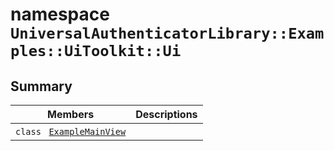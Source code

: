 # namespace `UniversalAuthenticatorLibrary::Examples::UiToolkit::Ui` 

## Summary

 Members                                | Descriptions                                
----------------------------------------|---------------------------------------------
`class ` [`ExampleMainView`](UniversalAuthenticatorLibrary--Examples--UiToolkit--Ui--ExampleMainView.md) | 

